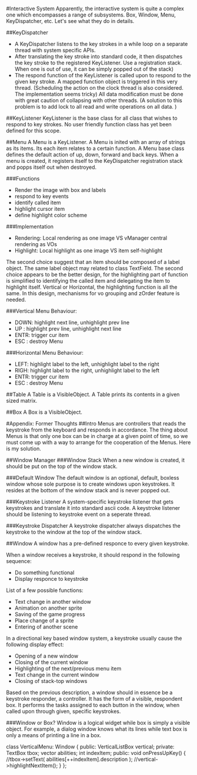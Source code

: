 #Interactive System
Apparently, the interactive system is quite a complex one which encompasses a range of subsystems. Box, Window, Menu, KeyDispatcher, etc. Let's see what they do in details. 

##KeyDispatcher
* A KeyDispatcher listens to the key strokes in a while loop on a separate thread with system specific APIs. 
* After translating the key stroke into standard code, it then dispatches the key stroke to the registered KeyListener. Use a registration stack. When one is out of use, it can be simply popped out of the stack) 
* The respond function of the KeyListener is called upon to respond to the given key stroke. A mapped function object is triggered in this very thread. (Scheduling the action on the clock thread is also considered. The implementation seems tricky) All data modification must be done with great caution of collapsing with other threads. 
(A solution to this problem is to add lock to all read and write operations on all data. ) 

##KeyListener
KeyListener is the base class for all class that wishes to respond to key strokes. No user friendly function class has yet been defined for this scope. 

##Menu
A Menu is a KeyListener. 
A Menu is inited with an array of strings as its items. Its each item relates to a certain function. 
A Menu base class defines the default action of up, down, forward and back keys. When a menu is created, it registers itself to the KeyDispatcher registration stack and popps itself out when destroyed. 

###Functions
* Render the image with box and labels
* respond to key events
* identify called item
* highlight cursor item
* define highlight color scheme

###Implementation
* Rendering: Local rendering as one image VS vManager central rendering as VOs
* Highlight: Local highlight as one image VS item self-highlight

The second choice suggest that an item should be composed of a label object. The same label object may related to class TextField. 
The second choice appears to be the better design, for the highlighting part of function is simplified to identifying the called item and delegating the item to highlight itself. Vertical or Horizontal, the highlighting function is all the same. 
In this design, mechanisms for vo grouping and zOrder feature is needed. 

###Vertical Menu
Behaviour:
* DOWN: highlight next line, unhighlight prev line
* UP  : highlight prev line, unhighlight next line
* ENTR: trigger cur item
* ESC : destroy Menu

###Horizontal Menu
Behaviour:
* LEFT: highlight label to the left, unhighlight label to the right
* RIGH: highlight label to the right, unhighlight label to the left
* ENTR: trigger cur item
* ESC : destroy Menu

##Table
A Table is a VisibleObject. 
A Table prints its contents in a given sized matrix. 

##Box
A Box is a VisibleObject. 








#Appendix: Former Thoughts
##Intro
Menus are controllers that reads the keystroke from the keyboard and responds in accordance. The thing about Menus is that only one box can be in charge at a given point of time, so we must come up with a way to arrange for the cooperation of the Menus. Here is my solution. 

##Window Manager
###Window Stack
When a new window is created, it should be put on the top of the window stack. 

###Default Window
The default window is an optional, default, boxless window whose sole purpose is to create windows upon keystrokes. It resides at the bottom of the window stack and is never popped out. 

###Keystroke Listener
A system-specific keystroke listener that gets keystrokes and translate it into standard ascii code. 
A keystroke listener should be listening to keystroke event on a seperate thread. 

###Keystroke Dispatcher
A keystroke dispatcher always dispatches the keystroke to the window at the top of the window stack. 

##Window
A window has a pre-defined responce to every given keystroke.

When a window receives a keystroke, it should respond in the following sequence:
* Do something functional
* Display responce to keystroke

List of a few possible functions: 
* Text change in another window
* Animation on another sprite
* Saving of the game progress
* Place change of a sprite
* Entering of another scene

In a directional key based window system, a keystroke usually cause the following display effect:
* Opening of a new window
* Closing of the current window
* Highlighting of the next/previous menu item
* Text change in the current window
* Closing of stack-top windows

Based on the previous description, a window should in essence be a keystroke responder, a controller. It has the form of a visible, respondent box. It performs the tasks assigned to each button in the window, when called upon through given, specific keystrokes. 

###Window or Box?
Window is a logical widget while box is simply a visible object. For example, a dialog window knows what its lines while text box is only a means of printing a line in a box. 

class VerticalMenu: Window
{
public:
	VerticalListBox vertical;
private:
	TextBox tbox;
	vector<Ability> abilities;
	int indexItem;
public:
	void onPressUpKey()
	{
		//tbox->setText( abilities[++indexItem].description );
		//vertical->highlightNextItem();
	}
};
